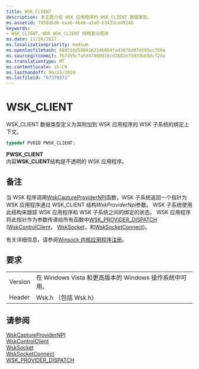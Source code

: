 ```yaml
---
title: WSK_CLIENT
description: 本主题介绍 WSK 应用程序的 WSK_CLIENT 数据类型。
ms.assetid: 7958dbd6-eaa6-4be8-a3a0-b3433ced924b
keywords:
- WSK_CLIENT，WDK WSK_CLIENT 网络驱动程序
ms.date: 11/28/2017
ms.localizationpriority: medium
ms.openlocfilehash: 808516d580816214b854fa43878d07d195ec750a
ms.sourcegitcommit: fb7d95c7a5d47860918cd3602efdd33b69dcf2da
ms.translationtype: MT
ms.contentlocale: zh-CN
ms.lasthandoff: 06/25/2019
ms.locfileid: "67379371"
---
```

# <a name="wskclient"></a>WSK_CLIENT

WSK_CLIENT 数据类型定义为其附加到 WSK 应用程序的 WSK 子系统的绑定上下文。

```c++
typedef PVOID PWSK_CLIENT;
```

**PWSK_CLIENT**  
内容**WSK_CLIENT**结构是不透明的 WSK 应用程序。

## <a name="remarks"></a>备注

当 WSK 程序调用[WskCaptureProviderNPI](https://docs.microsoft.com/windows-hardware/drivers/ddi/content/wsk/nf-wsk-wskcaptureprovidernpi)函数，WSK 子系统返回一个指针为 WSK 应用程序通过 WSK_CLIENT 结构*WskProviderNpi*参数。 WSK 子系统使用此结构来跟踪 WSK 应用程序和 WSK 子系统之间的绑定的状态。 WSK 应用程序将此指针作为参数传递给所有函数中[WSK_PROVIDER_DISPATCH](https://docs.microsoft.com/windows-hardware/drivers/ddi/content/wsk/ns-wsk-_wsk_provider_dispatch) ([WskControlClient](https://docs.microsoft.com/windows-hardware/drivers/ddi/content/wsk/nc-wsk-pfn_wsk_control_client)， [WskSocket](https://docs.microsoft.com/windows-hardware/drivers/ddi/content/wsk/nc-wsk-pfn_wsk_socket)，和[WskSocketConnect](https://docs.microsoft.com/windows-hardware/drivers/ddi/content/wsk/nc-wsk-pfn_wsk_socket_connect))。

有关详细信息，请参阅[Winsock 内核应用程序注册](registering-a-winsock-kernel-application.md)。

## <a name="requirements"></a>要求

|   |   |
| --- | --- |
| Version | 在 Windows Vista 和更高版本的 Windows 操作系统中可用。 |
| Header | Wsk.h （包括 Wsk.h） |

## <a name="see-also"></a>请参阅

[WskCaptureProviderNPI](https://docs.microsoft.com/windows-hardware/drivers/ddi/content/wsk/nf-wsk-wskcaptureprovidernpi)  
[WskControlClient](https://docs.microsoft.com/windows-hardware/drivers/ddi/content/wsk/nc-wsk-pfn_wsk_control_client)  
[WskSocket](https://docs.microsoft.com/windows-hardware/drivers/ddi/content/wsk/nc-wsk-pfn_wsk_socket)  
[WskSocketConnect](https://docs.microsoft.com/windows-hardware/drivers/ddi/content/wsk/nc-wsk-pfn_wsk_socket_connect)  
[WSK_PROVIDER_DISPATCH](https://docs.microsoft.com/windows-hardware/drivers/ddi/content/wsk/ns-wsk-_wsk_provider_dispatch)

